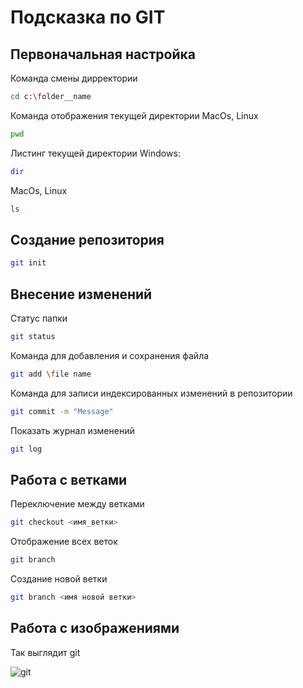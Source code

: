 # Подсказка по GIT

## Первоначальная настройка
Команда смены дирректории
```sh
cd c:\folder__name
```
Команда отображения текущей директории MacOs, Linux
```sh
pwd
```
Листинг текущей директории Windows:
```sh
dir
```
MacOs, Linux
```sh
ls
```
## Создание репозитория
```sh
git init
```
## Внесение изменений
Статус папки
```sh
git status
```
Команда для добавления и сохранения файла 
```sh
git add \file name
```
Команда для записи индексированных изменений в репозитории
```sh
git commit -m "Message"
```
Показать журнал изменений
```sh
git log
```
## Работа с ветками
Переключение между ветками
```sh
git checkout <имя_ветки>
```
Отображение всех веток
```sh 
git branch
```
Создание новой ветки
```sh
git branch <имя новой ветки>
```
## Работа с изображениями
Так выглядит git 

![git](загрузка.png)